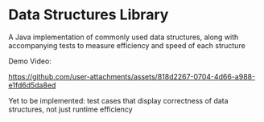 # Data Structures Library
A Java implementation of commonly used data structures, along with accompanying tests to measure efficiency and speed of each structure

Demo Video:

https://github.com/user-attachments/assets/818d2267-0704-4d66-a988-e1fd6d5da8ed

Yet to be implemented: test cases that display correctness of data structures, not just runtime efficiency
